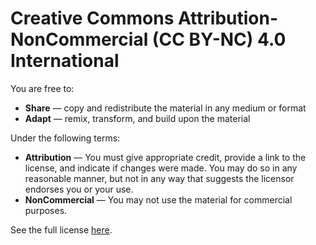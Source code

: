 # Creative Commons Attribution-NonCommercial (CC BY-NC) 4.0 International

You are free to:

-   **Share** — copy and redistribute the material in any medium or format
-   **Adapt** — remix, transform, and build upon the material

Under the following terms:

-   **Attribution** — You must give appropriate credit, provide a link to the
    license, and indicate if changes were made. You may do so in any reasonable
    manner, but not in any way that suggests the licensor endorses you or your
    use.
-   **NonCommercial** — You may not use the material for commercial purposes.

See the full license
[here](https://creativecommons.org/licenses/by-nc/4.0/legalcode).
